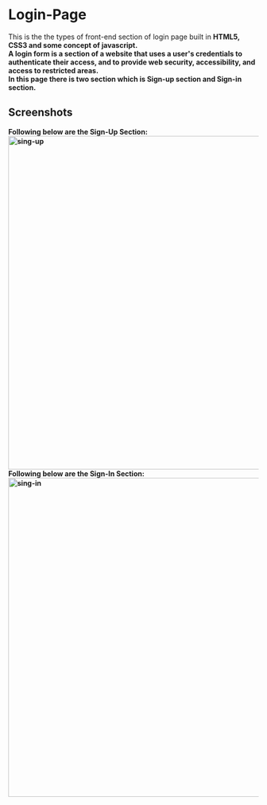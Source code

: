 # Login-Page
This is the the types of front-end section of login page built in <strong>HTML5<strong>, <strong>CSS3</strong> and some concept of javascript.<br>
A login form is a section of a website that uses a user's credentials to <br>
authenticate their access, and to provide web security, accessibility, and access to restricted areas.<br>
In this page there is two section which is Sign-up section and Sign-in section.



 ## Screenshots
 Following below are the <strong>Sign-Up Section:</strong><br>
<img width="670" alt="sing-up" src="https://github.com/Faisal-khann/Login-Page/assets/119971851/43359fe1-63fd-4e46-ad70-0859f92af476">
<br>
Following below are the <strong>Sign-In Section:</strong><br>
<img width="641" alt="sing-in" src="https://github.com/Faisal-khann/Login-Page/assets/119971851/73bbf960-637d-4910-90fd-4e3ad15d5c35">







